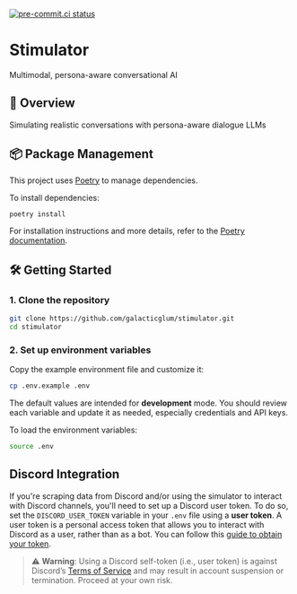 [![pre-commit.ci status](https://results.pre-commit.ci/badge/github/galacticglum/stimulator/main.svg)](https://results.pre-commit.ci/latest/github/galacticglum/stimulator/main)

# **Stimulator**

Multimodal, persona-aware conversational AI

## 🚀 Overview

Simulating realistic conversations with persona-aware dialogue LLMs

## 📦 Package Management

This project uses [Poetry](https://python-poetry.org/) to manage dependencies.

To install dependencies:

```bash
poetry install
```

For installation instructions and more details, refer to the [Poetry documentation](https://python-poetry.org/docs/).

## 🛠️ Getting Started

### 1. Clone the repository

```bash
git clone https://github.com/galacticglum/stimulator.git
cd stimulator
```

### 2. Set up environment variables

Copy the example environment file and customize it:

```bash
cp .env.example .env
```

The default values are intended for **development** mode. You should review each variable and update it as needed, especially credentials and API keys.

To load the environment variables:

```bash
source .env
```

## Discord Integration

If you're scraping data from Discord and/or using the simulator to interact with Discord channels, you'll need to set up a Discord user token. To do so, set the `DISCORD_USER_TOKEN` variable in your `.env` file using a **user token**. A user token is a personal access token that allows you to interact with Discord as a user, rather than as a bot. You can follow this [guide to obtain your token](https://gist.github.com/MarvNC/e601f3603df22f36ebd3102c501116c6).

> ⚠️ **Warning**: Using a Discord self-token (i.e., user token) is against Discord’s [Terms of Service](https://discord.com/terms) and may result in account suspension or termination. Proceed at your own risk.